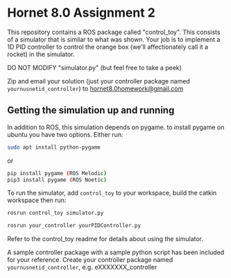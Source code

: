 # Hornet 8.0 Assignment 2

This repository contains a ROS package called "control_toy". This consists of a simulator that is similar to what was shown. Your job is to implement a 1D PID controller to control the orange box (we'll affectionately call it a rocket) in the simulator.

DO NOT MODIFY "simulator.py" (but feel free to take a peek)

Zip and email your solution (just your controller package named `yournusnetid_controller`) to [hornet8.0homework@gmail.com](mailto:hornet8.0homework@gmail.com)

## Getting the simulation up and running

In addition to ROS, this simulation depends on pygame. to install pygame on ubuntu you have two options. Either run:

```bash
sudo apt install python-pygame
```

or

```bash
pip install pygame (ROS Melodic)
pip3 install pygame (ROS Noetic)
```

To run the simulator, add `control_toy` to your workspace, build the catkin workspace then run:

```bash
rosrun control_toy simulator.py
```


```bash
rosrun your_controller yourPIDController.py
```
Refer to the control_toy readme for details about using the simulator.

A sample controller package with a sample python script has been included for your reference. Create your controller package named `yournusnetid_controller`, e.g. eXXXXXXX_controller